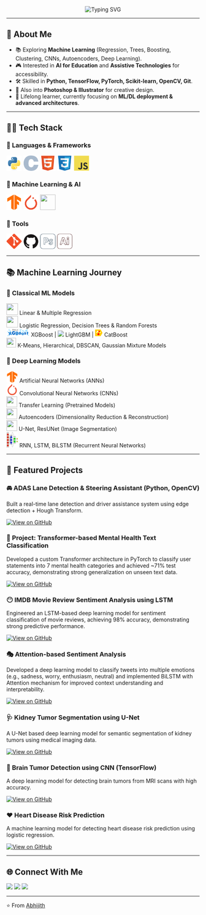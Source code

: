 <!-- Header Banner -->
<p align="center">
  <img src="https://readme-typing-svg.herokuapp.com?font=Fira+Code&size=22&duration=4000&pause=1000&color=00C4FF&center=true&vCenter=true&width=600&lines=Hi+there%2C+I'm+Abhijith+👋;Computer+Science+Engineer;Machine+Learning+%26+Deep+Learning+Enthusiast;Building+Technology+for+Social+Impact" alt="Typing SVG" />
</p>

---

## 🚀 About Me  
- 📚 Exploring **Machine Learning** (Regression, Trees, Boosting, Clustering, CNNs, Autoencoders, Deep Learning).  
- 🎮 Interested in **AI for Education** and **Assistive Technologies** for accessibility.  
- 🛠 Skilled in **Python, TensorFlow, PyTorch, Scikit-learn, OpenCV, Git**.  
- 🎨 Also into **Photoshop & Illustrator** for creative design.  
- 🌱 Lifelong learner, currently focusing on **ML/DL deployment & advanced architectures**.  

---

## 🧑‍💻 Tech Stack  

### 🔹 Languages & Frameworks  
<p align="left">
  <img src="https://raw.githubusercontent.com/devicons/devicon/master/icons/python/python-original.svg" width="40" height="40"/>
  <img src="https://raw.githubusercontent.com/devicons/devicon/master/icons/c/c-original.svg" width="40" height="40"/>
  <img src="https://raw.githubusercontent.com/devicons/devicon/master/icons/html5/html5-original.svg" width="40" height="40"/>
  <img src="https://raw.githubusercontent.com/devicons/devicon/master/icons/css3/css3-original.svg" width="40" height="40"/>
  <img src="https://raw.githubusercontent.com/devicons/devicon/master/icons/javascript/javascript-original.svg" width="40" height="40"/>
</p>

### 🔹 Machine Learning & AI  
<p align="left">
  <img src="https://raw.githubusercontent.com/devicons/devicon/master/icons/tensorflow/tensorflow-original.svg" width="40" height="40"/>
  <img src="https://raw.githubusercontent.com/devicons/devicon/master/icons/pytorch/pytorch-original.svg" width="40" height="40"/>
  <img src="https://raw.githubusercontent.com/scikit-learn/scikit-learn/main/doc/logos/scikit-learn-logo-notext.png" width="40" height="40"/>
</p>

### 🔹 Tools  
<p align="left">
  <img src="https://raw.githubusercontent.com/devicons/devicon/master/icons/git/git-original.svg" width="40" height="40"/>
  <img src="https://raw.githubusercontent.com/devicons/devicon/master/icons/github/github-original.svg" width="40" height="40"/>
  <img src="https://raw.githubusercontent.com/devicons/devicon/master/icons/photoshop/photoshop-line.svg" width="40" height="40"/>
  <img src="https://raw.githubusercontent.com/devicons/devicon/master/icons/illustrator/illustrator-line.svg" width="40" height="40"/>
</p>

---

## 📚 Machine Learning Journey  

### 🔹 Classical ML Models  
<p align="left">
  <img src="https://cdn.jsdelivr.net/gh/devicons/devicon/icons/python/python-original.svg" width="30" height="30"/> Linear & Multiple Regression  
  <br>
  <img src="https://cdn.jsdelivr.net/gh/devicons/devicon/icons/python/python-original.svg" width="30" height="30"/> Logistic Regression, Decision Trees & Random Forests  
  <br>
  <img src="https://raw.githubusercontent.com/dmlc/dmlc.github.io/master/img/logo-m/xgboost.png" width="60"/> XGBoost | 
  <img src="https://cdn.jsdelivr.net/gh/microsoft/LightGBM/docs/logo/LightGBM_logo_black_text.svg" width="70"/> LightGBM | 
  <img src="./CatBoostLogo.png" width="20"/> CatBoost
  <br>
 <img src="https://cdn-icons-png.flaticon.com/512/2464/2464522.png" width="25" height="25"/> K-Means, Hierarchical, DBSCAN, Gaussian Mixture Models  
</p>


### 🔹 Deep Learning Models  
<p align="left">
  <img src="https://raw.githubusercontent.com/devicons/devicon/master/icons/tensorflow/tensorflow-original.svg" width="30" height="30"/> Artificial Neural Networks (ANNs)  
  <br>
  <img src="https://raw.githubusercontent.com/devicons/devicon/master/icons/pytorch/pytorch-original.svg" width="30" height="30"/> Convolutional Neural Networks (CNNs)  
  <br>
  <img src="https://cdn-icons-png.flaticon.com/512/603/603196.png" width="28" height="28"/> Transfer Learning (Pretrained Models)  
  <br>
  <img src="https://cdn-icons-png.flaticon.com/512/2933/2933245.png" width="28" height="28"/> Autoencoders (Dimensionality Reduction & Reconstruction)  
  <br>
  <img src="https://cdn-icons-png.flaticon.com/512/1496/1496099.png" width="28" height="28"/> U-Net, ResUNet (Image Segmentation)
  <br>
  <img src="./images/Screenshot 2025-09-23 122330.png" width="30" height="40"/> RNN, LSTM, BiLSTM (Recurrent Neural Networks)
</p>

---

## 🧠 Featured Projects  

### 🚘 ADAS Lane Detection & Steering Assistant (Python, OpenCV)
Built a real-time lane detection and driver assistance system using edge detection + Hough Transform. 

[![View on GitHub](https://img.shields.io/badge/View-Project-black?style=for-the-badge&logo=github)](https://github.com/AbhijithBabu12/ADAS-Lane-Detection-Steering-Assistant-Python-OpenCV-)

### 🧠 Project: Transformer-based Mental Health Text Classification
Developed a custom Transformer architecture in PyTorch to classify user statements into 7 mental health categories and achieved ~71% test accuracy, demonstrating strong generalization on unseen text data. 

[![View on GitHub](https://img.shields.io/badge/View-Project-black?style=for-the-badge&logo=github)](https://github.com/AbhijithBabu12/MentalHealth-Transformer-Classifier)

### 😶 IMDB Movie Review Sentiment Analysis using LSTM  
Engineered an LSTM-based deep learning model for sentiment classification of movie reviews, achieving 98% accuracy, demonstrating strong predictive performance.

[![View on GitHub](https://img.shields.io/badge/View-Project-black?style=for-the-badge&logo=github)](https://github.com/AbhijithBabu12/LSTM-Sentiment-Analysis-98Acc)

### 🎭 Attention-based Sentiment Analysis 

Developed a deep learning model to classify tweets into multiple emotions (e.g., sadness, worry, enthusiasm, neutral) and implemented BiLSTM with Attention mechanism for improved context understanding and interpretability.  

[![View on GitHub](https://img.shields.io/badge/View-Project-black?style=for-the-badge&logo=github)](https://github.com/AbhijithBabu12/tweet-emotion-bilstm-attention)

### 🩺 Kidney Tumor Segmentation using U-Net  
A U-Net based deep learning model for semantic segmentation of kidney tumors using medical imaging data.  

[![View on GitHub](https://img.shields.io/badge/View-Project-black?style=for-the-badge&logo=github)](https://github.com/AbhijithBabu12/Kidney-Tumor-Segmentation-using-U-Net-Medical-Image-Analysis-Project-)

### 🧠 Brain Tumor Detection using CNN (TensorFlow)  
A deep learning model for detecting brain tumors from MRI scans with high accuracy.  

[![View on GitHub](https://img.shields.io/badge/View-Project-black?style=for-the-badge&logo=github)](https://github.com/AbhijithBabu12/Brain-Tumor-Detection-Using-CNN-Tensorflow-)

### ❤️ Heart Disease Risk Prediction  
A machine learning model for detecting heart disease risk prediction using logistic regression.  

[![View on GitHub](https://img.shields.io/badge/View-Project-black?style=for-the-badge&logo=github)](https://github.com/AbhijithBabu12/Heart-Disease-Risk-Prediction-Using-Logistic-Regression)

---

## 🌐 Connect With Me  
<p align="left">
  <a href="mailto:abhijithbabu855@gmail.com"><img src="https://img.shields.io/badge/Email-D14836?style=for-the-badge&logo=gmail&logoColor=white"/></a>
  <a href="https://www.linkedin.com/in/abhijith-babu-856170201/"><img src="https://img.shields.io/badge/LinkedIn-0A66C2?style=for-the-badge&logo=linkedin&logoColor=white"/></a>
  <a href="https://github.com/AbhijithBabu12"><img src="https://img.shields.io/badge/GitHub-100000?style=for-the-badge&logo=github&logoColor=white"/></a>
</p>

---

⭐️ From [Abhijith](https://github.com/AbhijithBabu12)  
